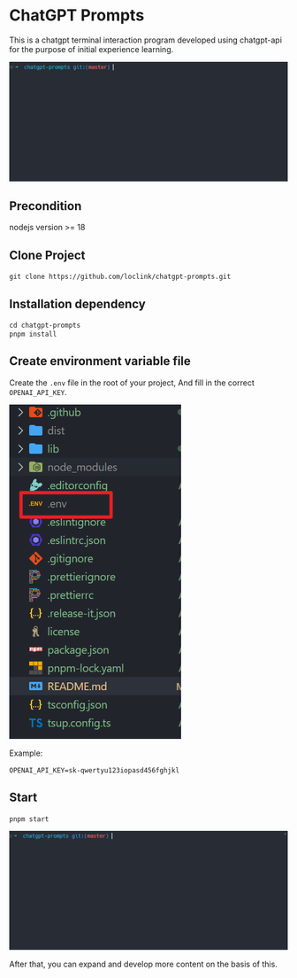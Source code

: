 # ChatGPT Prompts

This is a chatgpt terminal interaction program developed using chatgpt-api for the purpose of initial experience learning.

![](https://raw.githubusercontent.com/mihu915/picgo-images/master/images202302101446097.gif)

## Precondition

nodejs version >= 18


## Clone Project
``` shell
git clone https://github.com/loclink/chatgpt-prompts.git
```

## Installation dependency

``` shell
cd chatgpt-prompts
pnpm install
```

## Create environment variable file

Create the `.env` file in the root of your project, And fill in the correct `OPENAI_API_KEY`.

![](https://raw.githubusercontent.com/mihu915/picgo-images/master/images202302101405793.png)

Example:

```
OPENAI_API_KEY=sk-qwertyu123iopasd456fghjkl
```

## Start

``` shell
pnpm start
```

![](https://raw.githubusercontent.com/mihu915/picgo-images/master/images202302101401853.gif)

After that, you can expand and develop more content on the basis of this.